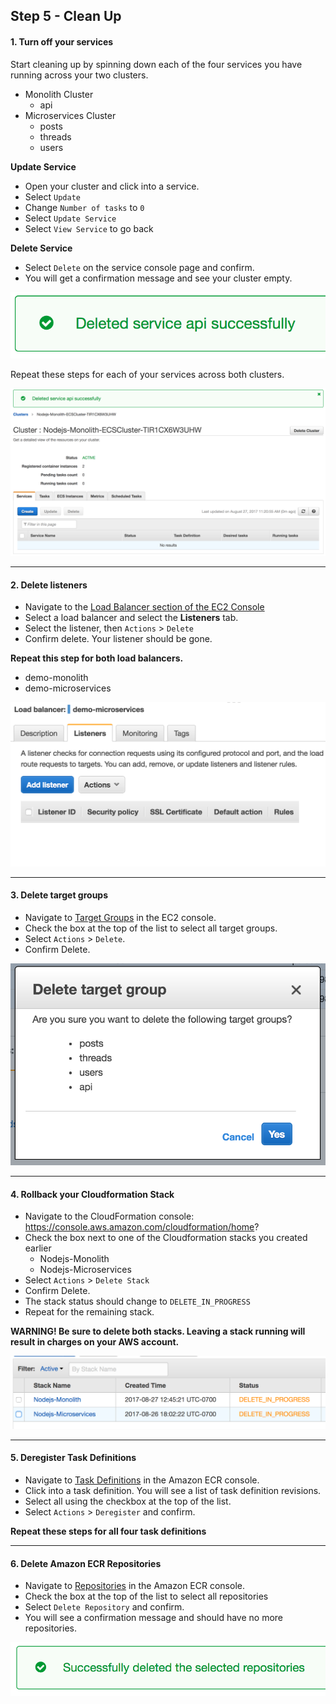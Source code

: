 ## Step 5 - Clean Up

#### 1. Turn off your services
Start cleaning up by spinning down each of the four services you have running across your two clusters.
* Monolith Cluster
  * api
* Microservices Cluster
  * posts
  * threads
  * users

**Update Service**
* Open your cluster and click into a service.
* Select `Update`
* Change `Number of tasks` to `0`
* Select `Update Service`
* Select `View Service` to go back

**Delete Service**
* Select `Delete` on the service console page and confirm.
* You will get a confirmation message and see your cluster empty.

![5.1 - Service Delete Confirmation](images/5.1-service.png)

Repeat these steps for each of your services across both clusters.

![5.1 - Empty Cluster](images/5.1-cluster.png)

---
#### 2. Delete listeners
* Navigate to the [Load Balancer section of the EC2 Console](https://console.aws.amazon.com/ec2/v2/home?#LoadBalancers:)
* Select a load balancer and select the **Listeners** tab.
* Select the listener, then `Actions` > `Delete`
* Confirm delete. Your listener should be gone.

**Repeat this step for both load balancers.**
* demo-monolith
* demo-microservices

![5.2 - Delete Listeners](images/5.2-listener.png)

---
#### 3. Delete target groups
* Navigate to [Target Groups](https://console.aws.amazon.com/ec2/v2/home?#TargetGroups:) in the EC2 console.
* Check the box at the top of the list to select all target groups.
* Select `Actions` > `Delete`.
* Confirm Delete.

![5.3 - Delete Target Groups](images/5.3-targets.png)

---
#### 4. Rollback your Cloudformation Stack
* Navigate to the CloudFormation console: https://console.aws.amazon.com/cloudformation/home?
* Check the box next to one of the Cloudformation stacks you created earlier
  * Nodejs-Monolith
  * Nodejs-Microservices
* Select `Actions` > `Delete Stack`
* Confirm Delete.
* The stack status should change to `DELETE_IN_PROGRESS`
* Repeat for the remaining stack.

**WARNING! Be sure to delete both stacks. Leaving a stack running will result in charges on your AWS account.**

![image 5.4 - Delete CF](images/5.4-stacks.png)

---
#### 5. Deregister Task Definitions
* Navigate to [Task Definitions](https://console.aws.amazon.com/ecs/home?#/taskDefinitions) in the Amazon ECR console.
* Click into a task definition. You will see a list of task definition revisions.
* Select all using the checkbox at the top of the list.
* Select `Actions` > `Deregister` and confirm.

**Repeat these steps for all four task definitions**

---
#### 6. Delete Amazon ECR Repositories
* Navigate to [Repositories](https://console.aws.amazon.com/ecs/home?#/repositories) in the Amazon ECR console.
* Check the box at the top of the list to select all repositories
* Select `Delete Repository` and confirm.
* You will see a confirmation message and should have no more repositories.

![image 5.6 - Delete Repos](images/5.6-repositories.png)

